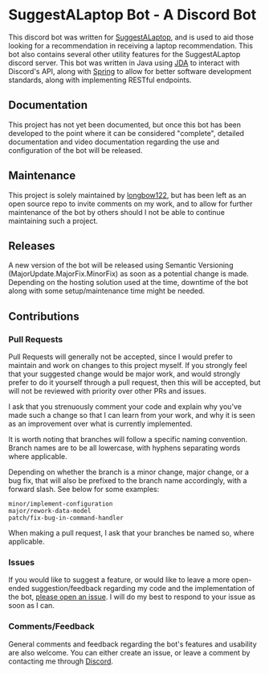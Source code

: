 # SuggestALaptop Bot - A Discord Bot
This discord bot was written for [SuggestALaptop](https://discord.gg/r9R7T4Qg5A), and is used to aid those looking for a recommendation
in receiving a laptop recommendation. This bot also contains several other utility features for the SuggestALaptop discord server.
This bot was written in Java using [JDA](https://github.com/discord-jda/JDA) to interact with Discord's API, along with [Spring](https://spring.io/) to allow
for better software development standards, along with implementing RESTful endpoints.

## Documentation
This project has not yet been documented, but once this bot has been developed to the point where it can be considered "complete",
detailed documentation and video documentation regarding the use and configuration of the bot will be released.

## Maintenance
This project is solely maintained by [longbow122](https://github.com/longbow122), but has been left as an open source repo
to invite comments on my work, and to allow for further maintenance of the bot by others should I not be able to continue
maintaining such a project.

## Releases
A new version of the bot will be released using Semantic Versioning (MajorUpdate.MajorFix.MinorFix) as soon as a potential 
change is made. Depending on the hosting solution used at the time, downtime of the bot along with some setup/maintenance time
might be needed.

## Contributions
### Pull Requests
Pull Requests will generally not be accepted, since I would prefer to maintain and work on changes to this project myself. 
If you strongly feel that your suggested change would be major work, and would strongly prefer to do it yourself through a pull request, then
this will be accepted, but will not be reviewed with priority over other PRs and issues.

I ask that you strenuously comment your code and explain why you've made such a change so that I can learn from your work, and why it is seen as 
an improvement over what is currently implemented.

It is worth noting that branches will follow a specific naming convention. Branch names are to be all lowercase, with hyphens
separating words where applicable. 

Depending on whether the branch is a minor change, major change, or a bug fix, that will also be prefixed to the branch name accordingly, with a forward slash.
See below for some examples:
```text
minor/implement-configuration
major/rework-data-model
patch/fix-bug-in-command-handler
```
When making a pull request, I ask that your branches be named so, where applicable.

### Issues
If you would like to suggest a feature, or would like to leave a more open-ended suggestion/feedback regarding my code 
and the implementation of the bot, [please open an issue](https://github.com/longbow122/suggest-a-laptop-bot/issues). I will do my best to respond to your issue as soon as I can.

### Comments/Feedback
General comments and feedback regarding the bot's features and usability are also welcome. You can either create an issue,
or leave a comment by contacting me through [Discord](https://discord.gg/r9R7T4Qg5A).

